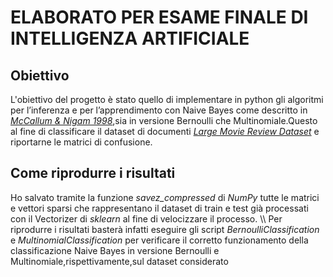 # ELABORATO PER ESAME FINALE DI INTELLIGENZA ARTIFICIALE

## Obiettivo
L'obiettivo del progetto è stato quello di implementare in python gli algoritmi per l’inferenza e per l’apprendimento con Naive Bayes come descritto in [*McCallum & Nigam 1998*](https://www.cs.cmu.edu/~knigam/papers/multinomial-aaaiws98.pdf),sia in versione Bernoulli che Multinomiale.Questo al fine di classificare il dataset di documenti [*Large Movie Review Dataset*](https://ai.stanford.edu/~amaas//data/sentiment/) e riportarne le matrici di confusione.

## Come riprodurre i risultati
Ho salvato tramite la funzione *savez_compressed* di *NumPy* tutte le matrici e vettori sparsi che rappresentano il dataset di train e test già processati con il Vectorizer di *sklearn* al fine di velocizzare il processo. \\\\
Per riprodurre i risultati basterà infatti eseguire gli script *BernoulliClassification* e *MultinomialClassification* per verificare il corretto funzionamento della classificazione Naive Bayes in versione Bernoulli e Multinomiale,rispettivamente,sul dataset considerato


